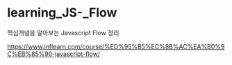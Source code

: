 # learning_JS-_Flow
핵심개념을 알아보는 Javascript Flow 정리

https://www.inflearn.com/course/%ED%95%B5%EC%8B%AC%EA%B0%9C%EB%85%90-javascript-flow/
